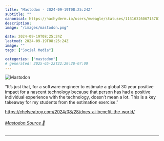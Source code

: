 ```yaml
---
title: "Mastodon - 2024-09-19T08:25:24Z"
subtitle: ""
canonical: https://hachyderm.io/users/mweagle/statuses/113163260671570121
description:
image: "/images/mastodon.png"

date: 2024-09-19T08:25:24Z
lastmod: 2024-09-19T08:25:24Z
image: ""
tags: ["Social Media"]

categories: ["mastodon"]
# generated: 2025-05-22T22:29:20-07:00
---
```

![Mastodon](/images/mastodon.png)

<p>“It’s just that, for a software engineer to estimate a global 30 year positive impact for a nascent technology because that person has had a positive individual experience with the technology, doesn’t mean a lot. This is a key takeaway for my students from the estimation exercise.”</p><p><a href="https://chelseatroy.com/2024/08/28/does-ai-benefit-the-world/" target="_blank" rel="nofollow noopener noreferrer" translate="no"><span class="invisible">https://</span><span class="ellipsis">chelseatroy.com/2024/08/28/doe</span><span class="invisible">s-ai-benefit-the-world/</span></a></p>


###### [Mastodon Source 🐘](https://hachyderm.io/@mweagle/113163260671570121)

___
